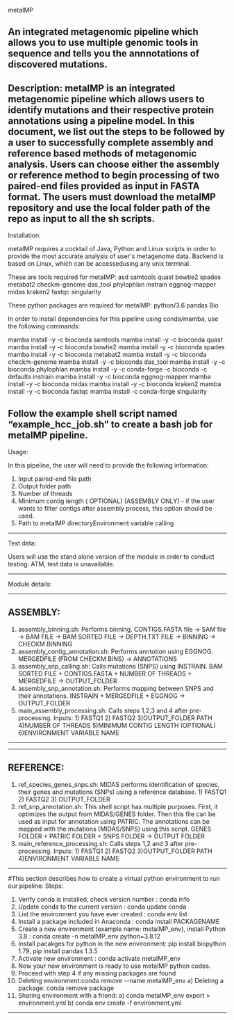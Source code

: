 

metaIMP

An integrated metagenomic pipeline which allows you to use multiple genomic tools in sequence and tells you the annnotations of discovered mutations.
---------------------------------------------------------------------------------------
Description:
metaIMP is an integrated metagenomic pipeline which allows users to identify mutations and their respective protein annotations using a pipeline model. In this document, we list out the steps to be followed by a user to successfully complete assembly and reference based methods of metagenomic analysis. Users can choose either the assembly or reference method to begin processing of two paired-end files provided as input in FASTA format.
The users must download the metaIMP repository and use the local folder path of the repo as input to all the sh scripts.
---------------------------------------------------------------------------------------
Installation:

metaIMP requires a cocktail of Java, Python and Linux scripts in order to provide the most accurate analysis of user's metagenome data. Backend is based on Linux, which can be accessedusing any unix terminal. 

These are tools required for metaIMP:
asd
samtools
quast
bowtie2
spades
metabat2
checkm-genome
das_tool
phylophlan
instrain
eggnog-mapper
midas
kraken2
fastqc
singularity


These python packages are required for metaIMP:
python/3.6
pandas
Bio

In order to install dependencies for this pipeline using conda/mamba, use the following commands:

mamba install -y -c bioconda samtools
mamba install -y -c bioconda quast
mamba install -y -c bioconda bowtie2
mamba install -y -c bioconda spades
mamba install -y -c bioconda metabat2
mamba install -y -c bioconda checkm-genome
mamba install -y -c bioconda das_tool
mamba install -y -c bioconda phylophlan
mamba install -y -c conda-forge -c bioconda -c defaults instrain
mamba install -y -c bioconda eggnog-mapper
mamba install -y -c bioconda midas
mamba install -y -c bioconda kraken2
mamba install -y -c bioconda fastqc
mamba install -c conda-forge singularity


Follow the example shell script named “example_hcc_job.sh” to create a bash job for metaIMP pipeline. 
---------------------------------------------------------------------------------------
Usage:

In this pipeline, the user will need to provide the following information:

1) Input paired-end file path
2) Output folder path
3) Number of threads
4) Minimum contig length ( OPTIONAL) (ASSEMBLY ONLY) - if the user wants to filter contigs after assembly process, this option should be used.
5) Path to metaIMP directoryEnvironment variable calling

---------------------------------------------------------------------------------------
Test data:

Users will use the stand alone version of the module in order to conduct testing.
ATM, test data is unavailable.

---------------------------------------------------------------------------------------
Module details:

---------
ASSEMBLY:
---------

1) assembly_binning.sh: Performs binning.  CONTIGS.FASTA file -> SAM file -> BAM FILE -> BAM SORTED FILE -> DEPTH.TXT FILE -> BINNING -> CHECKM BINNING
2) assembly_contig_annotation.sh:          Performs anntotion using EGGNOG. MERGEDFILE (FROM CHECKM BINS) -> ANNOTATIONS
3) assembly_snp_calling.sh:                Calls mutations (SNPS) using INSTRAIN. BAM SORTED FILE + CONTIGS.FASTA + NUMBER OF THREADS + MERGEDFILE -> OUTPUT_FOLDER
4) assembly_snp_annotation.sh:             Performs mapping between SNPS and their annotations. INSTRAIN + MERGEDFILE + EGGNOG -> OUTPUT_FOLDER
5) main_assembly_processing.sh:            Calls steps 1,2,3 and 4 after pre-processing. Inputs: 1) FASTQ1 2) FASTQ2 3)OUTPUT_FOLDER PATH 4)NUMBER OF THREADS
                                           5)MINIMUM CONTIG LENGTH (OPTIONAL) 6)ENVIRONMENT VARIABLE NAME
---------

---------
REFERENCE:
---------

1) ref_species_genes_snps.sh:     MIDAS performs identification of species, their genes and mutations (SNPs) using a reference database. 1) FASTQ1 2) FASTQ2 3) OUTPUT_FOLDER
2) ref_snp_annotation.sh:         This shell script has multiple purposes. First, it optimizes the output from MIDAS/GENES folder. Then this file can be used as input for annotation using PATRIC.
                                  The annotations can be mapped with the mutations (MIDAS/SNPS) using this script. GENES FOLDER + PATRIC FOLDER + SNPS FOLDER -> OUTPUT FOLDER
3) main_reference_processing.sh:  Calls steps 1,2 and 3 after pre-processing. Inputs: 1) FASTQ1 2) FASTQ2 3)OUTPUT_FOLDER PATH 4)ENVIRONMENT VARIABLE NAME


---------------------------------------------------------------------------------------
#This section describes how to create a virtual python environment to run our pipeline:
Steps:

1) Verify conda is installed, check version number : conda info
2) Update conda to the current version : conda update conda
3) List the environment you have ever created : conda env list
4) Install a package included in Anaconda : conda install PACKAGENAME  
5) Create a new environment (example name: metaIMP_env), install Python 3.8 : conda create -n metaIMP_env python=3.8.12 
6) Install pacakges for python in the new environment: pip install biopython 1.79, pip install pandas 1.3.5
6) Activate new environment : conda activate metaIMP_env
7) Now your new environment is ready to use metaIMP python codes.
8) Proceed with step 4 if any missing packages are found
9) Deleting environment:conda remove --name metaIMP_env
	a) Deleting a package: conda remove package
10) Sharing environment with a friend: 
	a) conda metaIMP_env export > environment.yml 
	b) conda env create -f environment.yml

-------------------------------------------


